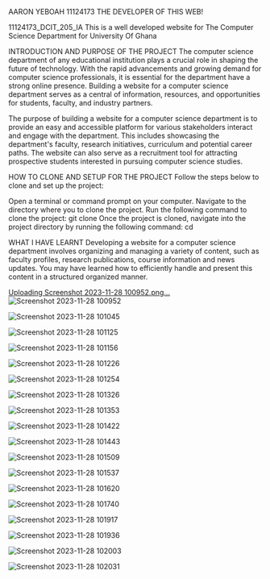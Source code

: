AARON YEBOAH 11124173 THE DEVELOPER OF THIS WEB!

11124173_DCIT_205_IA
This is a well developed website for The Computer Science Department for University Of Ghana

INTRODUCTION AND PURPOSE OF THE PROJECT
The computer science department of any educational institution plays a crucial role in shaping the future of technology. With the rapid advancements and growing demand for computer science professionals, it is essential for the department have a strong online presence. Building a website for a computer science department serves as a central of information, resources, and opportunities for students, faculty, and industry partners.

The purpose of building a website for a computer science department is to provide an easy and accessible platform for various stakeholders interact and engage with the department. This includes showcasing the department's faculty, research initiatives, curriculum and potential career paths. The website can also serve as a recruitment tool for attracting prospective students interested in pursuing computer science studies.

HOW TO CLONE AND SETUP FOR THE PROJECT
Follow the steps below to clone and set up the project:

Open a terminal or command prompt on your computer.
Navigate to the directory where you to clone the project.
Run the following command to clone the project:
git clone
Once the project is cloned, navigate into the project directory by running the following command: cd

WHAT I HAVE LEARNT
Developing a website for a computer science department involves organizing and managing a variety of content, such as faculty profiles, research publications, course information and news updates. You may have learned how to efficiently handle and present this content in a structured organized manner.


[Uploading Screenshot 2023-11-28 100952.png…]()
![Screenshot 2023-11-28 100952](https://github.com/Aaron-yeboah/11124173_DCIT_205/assets/149178829/b603abd1-1359-47cf-aa36-71895223c0c1)

![Screenshot 2023-11-28 101045](https://github.com/Aaron-yeboah/11124173_DCIT_205/assets/149178829/57d0f877-dbaa-49e7-aa13-fdf7a7ac6d62)

![Screenshot 2023-11-28 101125](https://github.com/Aaron-yeboah/11124173_DCIT_205/assets/149178829/990b1e51-99c7-4b9e-b295-80bf71ae91d4)

![Screenshot 2023-11-28 101156](https://github.com/Aaron-yeboah/11124173_DCIT_205/assets/149178829/413c778f-0fe0-420f-8a3c-cdb61e17308d)

![Screenshot 2023-11-28 101226](https://github.com/Aaron-yeboah/11124173_DCIT_205/assets/149178829/fee5c53d-ec78-4512-9693-8015c6ed82be)

![Screenshot 2023-11-28 101254](https://github.com/Aaron-yeboah/11124173_DCIT_205/assets/149178829/b14d77ba-4b99-44dd-a85d-0074edc890c6)

![Screenshot 2023-11-28 101326](https://github.com/Aaron-yeboah/11124173_DCIT_205/assets/149178829/1e0f3dbf-2410-4ff3-bf0f-861a83a21dfe)

![Screenshot 2023-11-28 101353](https://github.com/Aaron-yeboah/11124173_DCIT_205/assets/149178829/f418b722-47d7-472d-811c-9a004664bc78)

![Screenshot 2023-11-28 101422](https://github.com/Aaron-yeboah/11124173_DCIT_205/assets/149178829/2dc79dd7-64c2-494a-bc7f-133f2b36520e)

![Screenshot 2023-11-28 101443](https://github.com/Aaron-yeboah/11124173_DCIT_205/assets/149178829/cb9bc676-43cf-474c-ae76-d027c97af9d9)

![Screenshot 2023-11-28 101509](https://github.com/Aaron-yeboah/11124173_DCIT_205/assets/149178829/a3818459-04a5-47a8-8e8e-b310d91bac78)

![Screenshot 2023-11-28 101537](https://github.com/Aaron-yeboah/11124173_DCIT_205/assets/149178829/9a81d45b-2902-41db-9ddc-7b091d0a94f5)

![Screenshot 2023-11-28 101620](https://github.com/Aaron-yeboah/11124173_DCIT_205/assets/149178829/612a8cb3-eba4-4d70-886c-9b895fb59065)

![Screenshot 2023-11-28 101740](https://github.com/Aaron-yeboah/11124173_DCIT_205/assets/149178829/644d47da-7a2f-43cf-9b9f-74ea388aa19a)

![Screenshot 2023-11-28 101917](https://github.com/Aaron-yeboah/11124173_DCIT_205/assets/149178829/cc778ca9-6566-408d-8870-27143e57b967)

![Screenshot 2023-11-28 101936](https://github.com/Aaron-yeboah/11124173_DCIT_205/assets/149178829/46502697-da06-4e8e-9da4-5cd7bcf1e269)

![Screenshot 2023-11-28 102003](https://github.com/Aaron-yeboah/11124173_DCIT_205/assets/149178829/5c379f7a-5dff-4a6e-9c6f-afcfa6ccca93)

![Screenshot 2023-11-28 102031](https://github.com/Aaron-yeboah/11124173_DCIT_205/assets/149178829/d1f19d64-8560-4c24-810b-aefa3bbd6991)
